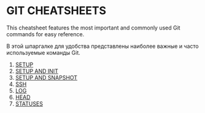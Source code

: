 # GIT CHEATSHEETS

This cheatsheet features the most important and commonly used Git commands for easy reference.  

В этой шпаргалке для удобства представлены наиболее важные и часто используемые команды Git.

1. [SETUP](./SETUP.md)
2. [SETUP AND INIT](./SETUP-AND-INIT.md)
3. [SETUP AND SNAPSHOT](./STAGE-AND-SNAPSHOT.md)
4. [SSH](./SSH.md)
5. [LOG](./LOG.md)
6. [HEAD](./HEAD.md)
7. [STATUSES](./STATUSES.md)  

